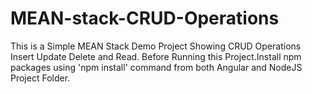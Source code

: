 # MEAN-stack-CRUD-Operations
This is a Simple MEAN Stack Demo Project Showing CRUD Operations Insert Update Delete and Read.
Before Running this Project.Install npm packages using 'npm install' command from both Angular and NodeJS Project Folder.